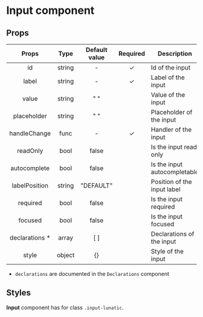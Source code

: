 # Input component

## Props

|      Props      |  Type  | Default value | Required | Description                  |
| :-------------: | :----: | :-----------: | :------: | ---------------------------- |
|       id        | string |       -       |    ✓     | Id of the input              |
|      label      | string |       -       |    ✓     | Label of the input           |
|      value      | string |      " "      |          | Value of the input           |
|   placeholder   | string |      " "      |          | Placeholder of the input     |
|  handleChange   |  func  |       -       |    ✓     | Handler of the input         |
|    readOnly     |  bool  |     false     |          | Is the input read only       |
|  autocomplete   |  bool  |     false     |          | Is the input autocompletable |
|  labelPosition  | string |   "DEFAULT"   |          | Position of the input label  |
|    required     |  bool  |     false     |          | Is the input required        |
|     focused     |  bool  |     false     |          | Is the input focused         |
| declarations \* | array  |      [ ]      |          | Declarations of the input    |
|      style      | object |      {}       |          | Style of the input           |

- `declarations` are documented in the `Declarations` component

## Styles

**Input** component has for class `.input-lunatic`.

